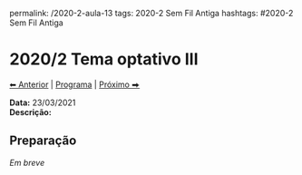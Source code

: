 permalink: /2020-2-aula-13
tags: 2020-2 Sem Fil Antiga
hashtags: #2020-2 Sem Fil Antiga

# 2020/2 Tema optativo III

[⬅ Anterior](2020-2-aula-12) | [Programa](/2020-2-sem) | [Próximo ⮕](2020-2-aula-14)    

**Data:** 23/03/2021  
**Descrição:**

## Preparação

*Em breve*

